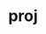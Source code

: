 ---
title: "proj"
layout: cache
categories: [package, develop-2024-01-21]
meta: {"versions": ["8.1.0", "9.2.1"], "compilers": ["apple-clang@=15.0.0", "gcc@=11.1.0", "gcc@=11.3.0", "gcc@=11.4.0", "gcc@=7.3.1", "gcc@=9.4.0"], "oss": ["amzn2", "ubuntu20.04", "ubuntu22.04", "ventura"], "platforms": ["darwin", "linux"], "targets": ["aarch64", "neoverse_n1", "neoverse_v1", "ppc64le", "x86_64_v3"], "stacks": ["aws-isc", "aws-isc-aarch64", "data-vis-sdk", "e4s", "e4s-aarch64", "e4s-neoverse_v1", "e4s-power", "e4s-rocm-external", "ml-darwin-aarch64-mps", "ml-linux-x86_64-cpu", "ml-linux-x86_64-cuda", "root"], "num_specs": 10, "num_specs_by_stack": {"root": 10, "ml-darwin-aarch64-mps": 1, "aws-isc-aarch64": 2, "aws-isc": 1, "e4s-neoverse_v1": 1, "e4s-power": 1, "data-vis-sdk": 1, "e4s-rocm-external": 1, "e4s": 1, "e4s-aarch64": 1, "ml-linux-x86_64-cpu": 1, "ml-linux-x86_64-cuda": 1}}
spec_details: [{"hash": "ldfjs3r2i2jzrh3qu4frgttsgg2w7vov", "compiler": "apple-clang@=15.0.0", "versions": ["9.2.1"], "os": "ventura", "platform": "darwin", "target": "aarch64", "variants": ["build_system=cmake", "build_type=Release", "+curl", "generator=make", "~ipo", "~pic", "+shared", "+tiff"], "stacks": ["root", "ml-darwin-aarch64-mps"], "size": "-", "tarball": "https://binaries.spack.io/develop-2024-01-21/build_cache/darwin-ventura-aarch64/apple-clang-15.0.0/proj-9.2.1/darwin-ventura-aarch64-apple-clang-15.0.0-proj-9.2.1-ldfjs3r2i2jzrh3qu4frgttsgg2w7vov.spack"}, {"hash": "kkdq4lmo65y33lzmnkeiljuseb4u6enc", "compiler": "gcc@=7.3.1", "versions": ["8.1.0"], "os": "amzn2", "platform": "linux", "target": "aarch64", "variants": ["build_system=cmake", "build_type=Release", "+curl", "generator=make", "~ipo", "~pic", "+shared", "+tiff"], "stacks": ["root", "aws-isc-aarch64"], "size": "-", "tarball": "https://binaries.spack.io/develop-2024-01-21/build_cache/linux-amzn2-aarch64/gcc-7.3.1/proj-8.1.0/linux-amzn2-aarch64-gcc-7.3.1-proj-8.1.0-kkdq4lmo65y33lzmnkeiljuseb4u6enc.spack"}, {"hash": "w2zh2qwps2toktucpukjmaaldendtm4i", "compiler": "gcc@=7.3.1", "versions": ["8.1.0"], "os": "amzn2", "platform": "linux", "target": "neoverse_n1", "variants": ["build_system=cmake", "build_type=Release", "+curl", "generator=make", "~ipo", "~pic", "+shared", "+tiff"], "stacks": ["root", "aws-isc-aarch64"], "size": "-", "tarball": "https://binaries.spack.io/develop-2024-01-21/build_cache/linux-amzn2-neoverse_n1/gcc-7.3.1/proj-8.1.0/linux-amzn2-neoverse_n1-gcc-7.3.1-proj-8.1.0-w2zh2qwps2toktucpukjmaaldendtm4i.spack"}, {"hash": "6ok2upgooqc73ml7naoebkcxlqspmgvm", "compiler": "gcc@=7.3.1", "versions": ["8.1.0"], "os": "amzn2", "platform": "linux", "target": "x86_64_v3", "variants": ["build_system=cmake", "build_type=Release", "+curl", "generator=make", "~ipo", "~pic", "+shared", "+tiff"], "stacks": ["root", "aws-isc"], "size": "-", "tarball": "https://binaries.spack.io/develop-2024-01-21/build_cache/linux-amzn2-x86_64_v3/gcc-7.3.1/proj-8.1.0/linux-amzn2-x86_64_v3-gcc-7.3.1-proj-8.1.0-6ok2upgooqc73ml7naoebkcxlqspmgvm.spack"}, {"hash": "u2gitjpdrxviavjsidydqe7jnp5vlkqj", "compiler": "gcc@=11.4.0", "versions": ["8.1.0"], "os": "ubuntu20.04", "platform": "linux", "target": "neoverse_v1", "variants": ["build_system=cmake", "build_type=Release", "+curl", "generator=make", "~ipo", "~pic", "+shared", "+tiff"], "stacks": ["root", "e4s-neoverse_v1"], "size": "-", "tarball": "https://binaries.spack.io/develop-2024-01-21/build_cache/linux-ubuntu20.04-neoverse_v1/gcc-11.4.0/proj-8.1.0/linux-ubuntu20.04-neoverse_v1-gcc-11.4.0-proj-8.1.0-u2gitjpdrxviavjsidydqe7jnp5vlkqj.spack"}, {"hash": "v2ru6ouenaqm7egoibvjx32m7e6cufdc", "compiler": "gcc@=9.4.0", "versions": ["8.1.0"], "os": "ubuntu20.04", "platform": "linux", "target": "ppc64le", "variants": ["build_system=cmake", "build_type=Release", "+curl", "generator=make", "~ipo", "~pic", "+shared", "+tiff"], "stacks": ["e4s-power", "root"], "size": "-", "tarball": "https://binaries.spack.io/develop-2024-01-21/build_cache/linux-ubuntu20.04-ppc64le/gcc-9.4.0/proj-8.1.0/linux-ubuntu20.04-ppc64le-gcc-9.4.0-proj-8.1.0-v2ru6ouenaqm7egoibvjx32m7e6cufdc.spack"}, {"hash": "afyhmau6hlv76e6o5eb7sb7wynt3bq3r", "compiler": "gcc@=11.1.0", "versions": ["8.1.0"], "os": "ubuntu20.04", "platform": "linux", "target": "x86_64_v3", "variants": ["build_system=cmake", "build_type=Release", "+curl", "generator=make", "~ipo", "~pic", "+shared", "+tiff"], "stacks": ["root", "data-vis-sdk"], "size": "-", "tarball": "https://binaries.spack.io/develop-2024-01-21/build_cache/linux-ubuntu20.04-x86_64_v3/gcc-11.1.0/proj-8.1.0/linux-ubuntu20.04-x86_64_v3-gcc-11.1.0-proj-8.1.0-afyhmau6hlv76e6o5eb7sb7wynt3bq3r.spack"}, {"hash": "jnlzrr6dzggyldc6cjrdgsppysyubsjw", "compiler": "gcc@=11.4.0", "versions": ["8.1.0"], "os": "ubuntu20.04", "platform": "linux", "target": "x86_64_v3", "variants": ["build_system=cmake", "build_type=Release", "+curl", "generator=make", "~ipo", "~pic", "+shared", "+tiff"], "stacks": ["root", "e4s-rocm-external", "e4s"], "size": "-", "tarball": "https://binaries.spack.io/develop-2024-01-21/build_cache/linux-ubuntu20.04-x86_64_v3/gcc-11.4.0/proj-8.1.0/linux-ubuntu20.04-x86_64_v3-gcc-11.4.0-proj-8.1.0-jnlzrr6dzggyldc6cjrdgsppysyubsjw.spack"}, {"hash": "pn3kb4nlhg4uocg2vwnfvr47huorpn3f", "compiler": "gcc@=11.4.0", "versions": ["8.1.0"], "os": "ubuntu22.04", "platform": "linux", "target": "aarch64", "variants": ["build_system=cmake", "build_type=Release", "+curl", "generator=make", "~ipo", "~pic", "+shared", "+tiff"], "stacks": ["root", "e4s-aarch64"], "size": "-", "tarball": "https://binaries.spack.io/develop-2024-01-21/build_cache/linux-ubuntu22.04-aarch64/gcc-11.4.0/proj-8.1.0/linux-ubuntu22.04-aarch64-gcc-11.4.0-proj-8.1.0-pn3kb4nlhg4uocg2vwnfvr47huorpn3f.spack"}, {"hash": "w32tp34irhsmovvgprocxtojcgklkghg", "compiler": "gcc@=11.3.0", "versions": ["9.2.1"], "os": "ubuntu22.04", "platform": "linux", "target": "x86_64_v3", "variants": ["build_system=cmake", "build_type=Release", "+curl", "generator=make", "~ipo", "~pic", "+shared", "+tiff"], "stacks": ["root", "ml-linux-x86_64-cpu", "ml-linux-x86_64-cuda"], "size": "-", "tarball": "https://binaries.spack.io/develop-2024-01-21/build_cache/linux-ubuntu22.04-x86_64_v3/gcc-11.3.0/proj-9.2.1/linux-ubuntu22.04-x86_64_v3-gcc-11.3.0-proj-9.2.1-w32tp34irhsmovvgprocxtojcgklkghg.spack"}]
---